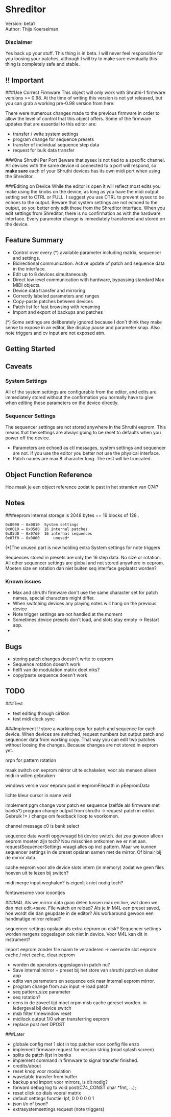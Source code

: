 Shreditor
=================
Version: beta1  
Author: Thijs Koerselman

### Disclaimer
Yes back up your stuff. This thing is in beta. I will never feel responsible for you loosing your patches, although I will try to make sure eventually this thing is completely safe and stable. 


!! Important
------------------

###Use Correct Firmware
This object will only work with Shruthi-1 firmware versions >= 0.98. At the time of writing this version is not yet released, but you can grab a working pre-0.98 version from here: 

There were numerous changes made to the previous firmware in order to allow the level of control that this object offers. Some of the firmware updates that are essential to this editor are:
- transfer / write system settings
- program change for sequence presets
- transfer of individual sequence step data
- request for bulk data transfer

###One Shruthi Per Port
Beware that sysex is not tied to a specific channel. All devices with the same device id connected to a port will respond, so **make sure** each of your Shruthi devices has its own midi port when using the Shreditor.

###Editing on Device
While the editor is open it will reflect most edits you make using the knobs on the device, as long as you have the midi output setting set to CTRL or FULL. I suggest you use CTRL to prevent sysex to be echoes to the output. Beware that system settings are not echoed to the output, so you better only edit those from the Shreditor interface. When you edit settings from Shreditor, there is no confirmation as with the hardware interface. Every parameter change is immediately transferred and stored on the device. 


Feature Summary
-------------------
- Control over every (*) available parameter including matrix, sequencer and settings.
- Bidirectional communication. Active update of patch and sequence data in the interface.
- Edit up to 8 devices simultaneously
- Direct low level communication with hardware, bypassing standard Max MIDI objects.
- Device data transfer and mirroring
- Correctly labeled parameters and ranges
- Copy-paste patches between devices
- Patch list for fast browsing with renaming
- Import and export of backups and patches


(*) Some settings are deliberately ignored because I don't think they make sense to expose in an editor, like display pause and parameter snap. Also note triggers and cv input are not exposed atm. 





Getting Started
------------------------



Caveats
-----------------------
### System Settings
All of the system settings are configurable from the editor, and edits are immediately stored without the confirmation you normally have to give when editing these parameters on the device directly. 

### Sequencer Settings
The sequencer settings are not stored anywhere in the Shruthi eeprom. This means that the settings are always going to be reset to defaults when you power off the device.

* Parameters are echoed as ctl messages, system settings and sequencer are not. If you use the editor you better not use the physical interface.
* Patch names are max 8 character long. The rest will be truncated.

Object Function Reference
------------------------
Hoe maak je een object reference zodat ie past in het stramien van C74?



Notes
-----------------------
###eeprom
Internal storage is 2048 bytes == 16 blocks of 128 .    

	0x0000 – 0x0010	 System settings   
	0x0010 – 0x05d0	 16 internal patches  
	0x05d0 – 0x07d0	 16 internal sequences  
	0x07f0 – 0x0800	 	 unused*  

(*)The unused part is now holding extra System settings for note triggers


Sequences stored in presets are only the 16 step data. No size or rotation. All other sequencer settings are global and not stored anywhere in eeprom. Moeten size en rotation dan niet buiten seq interface geplaatst worden?


### Known issues
* Max and shruthi firmware don't use the same character set for patch names, special characters might differ.
* When switching devices any playing notes will hang on the previous device
* Note trigger settings are not handled at the moment
* Sometimes device presets don't load, and slots stay empty -> Restart app.
* 

Bugs
------------------
* storing patch changes doestn't write to eeprom
* Sequence rotation doesn't work
* helft van de modulation matrix doet niks?
* copy/paste sequence doesn't work


TODO
--------------------------

###Test
* test editing through cirklon
* test midi clock sync

###Implement
!! store a working copy for patch and sequence for each device. When devices are switched, request numbers but output patch and sequencer data from working copy. That way you can edit two patches without loosing the changes. Because changes are not stored in eeprom yet.



nrpn for pattern rotation 

maak switch om eeprom mirror uit te schakelen, voor als mensen alleen midi in willen gebruiken 

windows versie voor eeprom pad in eepromFilepath in pEepromData

lichte kleur cursor in name veld

implement pgm change voor patch en sequence (zelfde als firmware met banks?)
program change output from shruthi -> request patch in editor. Gebruik != / change om feedback lloop te voorkomen.

channel message c0 is bank select

sequence data wordt opgevraagd bij device switch. dat zou gewoon alleen eeprom moeten zijn toch? Nou misschien ontkomen we er niet aan. requestSequencerSettings vraagt alles op incl pattern. Maar we kunnen sequencer settings in de preset opslaan samen met de mirror. Of binair bij de mirror data.

cache eeprom voor alle device slots intern (in memory) zodat we geen files hoeven uit te lezen bij switch?

midi merge input weghalen? is eigenlijk niet nodig toch?

fontawesome voor icoontjes

###M4L
Als we mirror data gaan delen tussen max en live, wat doen we dan met edit->save. File watch en reload? Als je in M4L een preset saved, hoe wordt die dan geupdate in de editor? Als workaround gewoon een handmatige mirror reload?

sequencer settings opslaan als extra eeprom on disk? Sequencer settings worden nergens opgeslagen ook niet in device. Voor M4L kan dit in instrument?

import eeprom zonder file naam te veranderen -> overwrite slot eeprom
cache / niet cache, clear eeprom 

* worden de operators opgeslagen in patch nu?
* Save internal mirror + preset bij het store van shruthi patch en sluiten app
* edits van parameters en sequence ook naar internal eeprom mirror. 
* program change from aux input  -> load patch
* seq pattern_size parameter
* seq rotation?
* eens in de zoveel tijd moet nrpm msb cache gereset worden. in iedergeval bij device switch
* msb filter timewindow reset
* midilock output 1/0 when transferring eeprom
* replace post met DPOST

###Later
* globale config met 1 slot in top patcher voor config file enzo
* implement firmware request for version string (read splash screen)
* splits de patch lijst in banks
* implement command in firmware to signal transfer finished.
* credits/about
* reset knop voor modulation
* wavetable transfer from buffer
* backup and import voor mirrors, is dit nodig?
* forward debug log to void post(C74_CONST char *fmt, ...);
* reset click op dials vooral matrix 
* default settings functie: lpf, 0 0 0 0 0 1
* json i/o of bson?
* extrasystemsettings request (note triggers)
